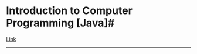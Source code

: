 # Introduction to Computer Programming [Java]#
[Link](http://codemasry.com/pro/april13/pages/overview)

----------------------------------
